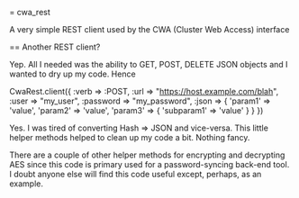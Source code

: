 = cwa_rest

A very simple REST client used by the CWA (Cluster Web Access) interface

== Another REST client?

Yep.  All I needed was the ability to GET, POST, DELETE JSON objects and I wanted to
dry up my code.  Hence

CwaRest.client({
  :verb => :POST,
  :url  => "https://host.example.com/blah",
  :user => "my_user",
  :password => "my_password",
  :json => {
    'param1' => 'value',
    'param2' => 'value', 
    'param3' => {
      'subparam1' => 'value'
    }
  }
})

Yes.  I was tired of converting Hash => JSON and vice-versa.  This little helper methods
helped to clean up my code a bit.  Nothing fancy. 

There are a couple of other helper methods for encrypting and decrypting AES since this
code is primary used for a password-syncing back-end tool.  I doubt anyone else will
find this code useful except, perhaps, as an example.
